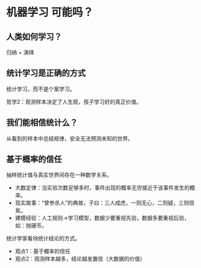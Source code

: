 # 机器学习 可能吗？

## 人类如何学习？

归纳 + 演绎

## 统计学习是正确的方式

统计学习，而不是个案学习。

哲学2：观测样本决定了人生观，孩子学习好的真正价值。

## 我们能相信统计么？

从看到的样本中总结规律，安全无法预测未知的世界。

## 基于概率的信任

抽样统计值与真实世界间存在一种数学关系。

- 大数定律：当实验次数足够多时，事件出现的概率无穷接近于该事件发生的概率。
- 现实故事：“曾参杀人”的典故，子曰：三人成虎，一则无心，二则疑，三则信矣。
- 建模经验：人工规则->学习模型，数据少要重视先验，数据多要重视后验，如：抛硬币。

统计学家看待统计结论的方式。

- 观点1：基于概率的信任
- 观点2：观测样本越多，结论越发置信（大数据的价值）

